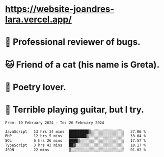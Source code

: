 # https://website-joandres-lara.vercel.app/
# 🐛 Professional reviewer of bugs.
# 🐱 Friend of a cat (his name is Greta).
# 📜 Poetry lover.
# 🎸 Terrible playing guitar, but I try.

<!--START_SECTION:waka-->

```txt
From: 19 February 2024 - To: 26 February 2024

JavaScript   13 hrs 34 mins  █████████▒░░░░░░░░░░░░░░░   37.06 %
PHP          12 hrs 5 mins   ████████▒░░░░░░░░░░░░░░░░   33.04 %
SQL          6 hrs 26 mins   ████▒░░░░░░░░░░░░░░░░░░░░   17.57 %
TypeScript   3 hrs 43 mins   ██▓░░░░░░░░░░░░░░░░░░░░░░   10.17 %
JSON         22 mins         ▒░░░░░░░░░░░░░░░░░░░░░░░░   01.02 %
```

<!--END_SECTION:waka-->
